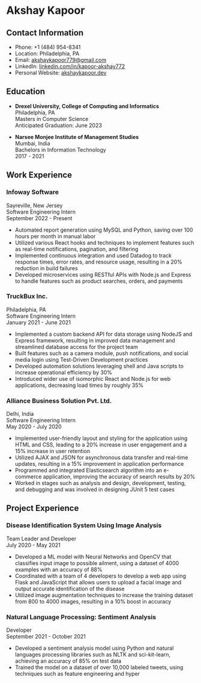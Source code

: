# Akshay Kapoor

## Contact Information

- Phone: +1 (484) 954-8341
- Location: Philadelphia, PA
- Email: akshaykapoor779@gmail.com
- LinkedIn: [linkedin.com/in/kapoor-akshay772](https://linkedin.com/in/kapoor-akshay772)
- Personal Website: [akshaykapoor.dev](https://akshaykapoor.dev)

## Education

- **Drexel University, College of Computing and Informatics**\
  Philadelphia, PA\
  Masters in Computer Science\
  Anticipated Graduation: June 2023

- **Narsee Monjee Institute of Management Studies**\
  Mumbai, India\
  Bachelors in Information Technology\
  2017 - 2021

## Work Experience

### Infoway Software

Sayreville, New Jersey\
Software Engineering Intern\
September 2022 - Present

- Automated report generation using MySQL and Python, saving over 100 hours per month in manual labor
- Utilized various React hooks and techniques to implement features such as real-time notifications, pagination, and filtering
- Implemented continuous integration and used Datadog to track response times, error rates, and resource usage, resulting in a 20% reduction in build failures
- Developed microservices using RESTful APIs with Node.js and Express to handle features such as product searches, orders, and payments

### TruckBux Inc.

Philadelphia, PA\
Software Engineering Intern\
January 2021 - June 2021

- Implemented a custom backend API for data storage using NodeJS and Express framework, resulting in improved data management and streamlined database access for the project team
- Built features such as a camera module, push notifications, and social media login using Test-Driven Development practices
- Developed automation solutions leveraging shell and Java scripts to increase operational efficiency by 30%
- Introduced wider use of isomorphic React and Node.js for web applications, decreasing load times by roughly 35%

### Alliance Business Solution Pvt. Ltd.

Delhi, India\
Software Engineering Intern\
May 2020 - July 2020

- Implemented user-friendly layout and styling for the application using HTML and CSS, leading to a 20% increase in user engagement and a 15% increase in user retention
- Utilized AJAX and JSON for asynchronous data transfer and real-time updates, resulting in a 15% improvement in application performance
- Programmed and integrated Elasticsearch algorithm into an e-commerce application, improving the accuracy of search results by 20%
- Worked in stages such as analysis and design, development, testing, and debugging and was involved in designing JUnit 5 test cases

## Project Experience

### Disease Identification System Using Image Analysis

Team Leader and Developer\
July 2020 - May 2021

- Developed a ML model with Neural Networks and OpenCV that classifies input image to possible ailment, using a dataset of 4000 examples with an accuracy of 88%
- Coordinated with a team of 4 developers to develop a web app using Flask and JavaScript that allows users to upload a facial image and output accurate identification of the disease
- Utilized image augmentation techniques to increase the training dataset from 800 to 4000 images, resulting in a 10% boost in accuracy

### Natural Language Processing: Sentiment Analysis

Developer\
September 2021 - October 2021

- Developed a sentiment analysis model using Python and natural languages processing libraries such as NLTK and sci-kit-learn, achieving an accuracy of 85% on test data
- Trained the model on a dataset of over 10,000 labeled tweets, using techniques such as feature engineering and hyper
